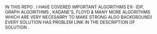 IN THIS REPO . I HAVE COVERED IMPORTANT ALGORITHMS EX- (DP, GRAPH ALGORITHMS , KADANE'S, FLOYD & MANY MORE ALGORITHMS WHICH ARE VERY NECESARRY TO MAKE STRONG ALGO BACKGROUND)
EVERY SOLUTION HAS  PROBLEM LINK  IN THE DESCRIPTION OF SOLUTION .
